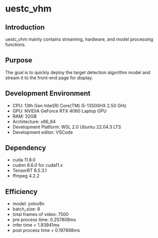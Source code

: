 # uestc_vhm
## Introduction
uestc_vhm mainly contains streaming, hardware, and model processing functions.
## Purpose
The goal is to quickly deploy the target detection algorithm model and stream it to the front-end page for display.
## Development Environment
- CPU: 13th Gen Intel(R) Core(TM) i5-13500HX   2.50 GHz
- GPU: NVIDIA GeForce RTX 4060 Laptop GPU
- RAM: 32GB
- Architecture: x86_64
- Development Platform: WSL 2.0 Ubuntu 22.04.3 LTS
- Development editor: VSCode
## Dependency
- cuda 11.8.0
- cudnn 8.6.0 for cuda11.x
- TensorRT 8.5.3.1
- ffmpeg 4.2.2
## Efficiency
- model: yolov8n
- batch_size: 8
- total frames of video: 7500
- pre process time: 0.257808ms
- infer time = 1.93941ms
- post process time = 0.197888ms